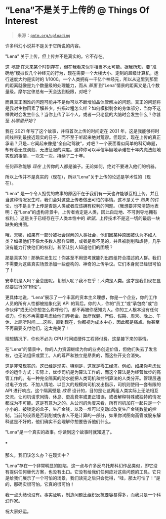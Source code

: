 <!--yml

类别：未分类

日期：2024-05-27 15:16:56

-->

# “Lena”不是关于上传的 @ Things Of Interest

> 来源：[`qntm.org/uploading`](https://qntm.org/uploading)

许多科幻小说并不是关于它所说的内容。

"Lena" 关于上传，但上传并不是真实的。它不存在。

这 *可能* 在未来某个时刻存在，但在我看来似乎相当不太可能。据我所知，要“准确地”模拟仅几个神经元的行为，现在需要一个大楼大小、定制的超级计算机，运行速度大约是实时的 1/1000。一个人类拥有一千亿个神经元，所以从这里到那里的距离就像是九个数量级的处理能力，而从 *那里* 到“Lena”情景的距离又是几个数量级。摩尔定律总有一天会达到极限，对吧？

而且真正困难的问题可能并不是你可以不断增加晶体管解决的问题。真正的问题将是我对生物因素了解甚少。扫描过程怎么样？如何模拟剩余的身体部分，当你不这样做时会发生什么？当你上传了半个人，或者一只老鼠的大脑时会发生什么？你甚至 *从哪里开始*？

我在 2021 年写了这个故事，并将首次上传的时间定在 2031 年，这是我能够将时间线带到最接近现实的日子，而不至于听起来绝对荒谬。但现实，现在上传的真正承诺？只是…它闻起来像是“全自动驾驶”，对吧？一个表面看似简单的科幻命题，却有着无底洞般、无法征服的深度。这种你可以半信半疑地承诺在十年内魔法般地实现的事情，一次又一次，持续了二十年。

任何声称能够 *现在* 上传你的人都是骗子。无论如何，绝对不要进入他们的机器。

所以上传并不是真实的（现在），所以“Lena”关于上传的论述是学术性的（现在）。

"Lena" 是一个令人担忧的故事的原因不在于我们有一天也许能够互相上传，并且当这种情况发生时，我们会对这些上传者做出可怕的事情。这不是关于 *如果* 的讨论，也不是关于上传是否是人类或者应该拥有权利的问题。（我想要非常清楚地表明：在“Lena”的虚构背景中，上传者肯定是人类，因此自动地、不可剥夺地拥有权利。）这是关于已经存在于人类本性中的 *欲望*。上传技术不是这一切的最后一块缺失的拼图。

哦，天哪，如果有一部分被社会误解的人类社会，他们因某种原因被认为不如人类？如果他们不像大多数人那样显眼，或者是看不见的，并且被剥削和虐待，几乎没有能力行使他们的权利，甚至让别人知道他们的困境？

那是真实的！那确实发生过！你甚至不用思考就能列出四组符合描述的人群。我们不需要为这些真实场景添加一些虚构的、神奇的上传争议。它们本身就已经很可怕了！

安卓机是人吗？全息图呢，复制人呢？我不在乎！*人类*是人类。这才是我们现在显然要进行的“辩论”。

更具体地说，“Lena”展示了一个丰富的资本主义理想，你是一个企业，你的工作人员的所有人性都被抽象化到 API 的背后。你的人，你的“员工”或“承包商”或“合作伙伴”或无论你想怎么称呼他们，都不再被你感知为人。你的工人根本没有任何权力，你也不再需要考虑给他们养老金、医疗保健、产假、假期、周末、晚上、午休、上厕所时间……这些，直到现在，你都视为成本中心，因此都是痛点。你甚至不再需要支付他们。这太完美了！

理想情况下，你也不必为 CPU 时间或硬件工程师付费。这是接下来的事情。

在“Lena”的情景中，你的人力资源继续为你的业务创造价值，但他们失去了发言权，也无法组织或罢工。人的尊严和独立是昂贵的，而这些开支会消失。

这是非常现实的。这已经是现实。特别是，这就是零工经济。例如，如果你考虑优步的运作方式：实际上，优步司机是为算法工作的，而这个算法是为经营优步的高管工作的。有一种完全隔离的防水舱把人类司机和控制算法的人类分开。管理层通过电子方式、不加人情地、以巨大的规模向司机发出指示，司机则使用一套有限的 API 进行响应。这个隔离壁是 *故意* 设计的，目的是让这两组人类实际上无法相互交流，让司机请求同情、休息、更高费率或更正错误，或者解释特殊或独特的情况都成为不可能。这是有意为之的。从公司的角度来看，所有司机加在一起只是一个小小的、被锁定的盒子，生产金钱，以及一堆可以变动以改变生产金钱数量的控制。当前的设置是否剥削或伤害人不是计算的一部分，如果你试图向高管或股东解释这是不好的，他们确实不会理解你想要告诉他们什么。

"Lena"是一个真实的故事。你读到这个故事时就知道了。

#### *

那么，我们该怎么办？在现实中？

"Lena"存在一个非常明显的缺陷，这一点与许多反乌托邦科幻作品类似，即它没有提供任何替代方案，也没有出口。它没有给我们任何应对这些问题的工具。它只是给我们展示了一个可怕的场景，我们读完之后只会觉得，“哇，那太可怕了！”是的，那确实很可怕。它真的很可怕！

我一点头绪也没有。事实证明，制造问题比组织反抗要容易得多，而我只是一个科幻作家。

祝大家好运。
